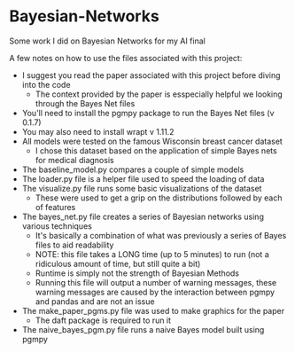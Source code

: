 # Bayesian-Networks
Some work I did on Bayesian Networks for my AI final

A few notes on how to use the files associated with this project:

+ I suggest you read the paper associated with this project before diving into the code
    + The context provided by the paper is esspecially helpful we looking through the Bayes Net files
+ You'll need to install the pgmpy package to run the Bayes Net files (v 0.1.7)
+ You may also need to install wrapt v 1.11.2
+ All models were tested on the famous Wisconsin breast cancer dataset
    + I chose this dataset based on the application of simple Bayes nets for medical diagnosis
+ The baseline_model.py compares a couple of simple models
+ The loader.py file is a helper file used to speed the loading of data
+ The visualize.py file runs some basic visualizations of the dataset
    + These were used to get a grip on the distributions followed by each of features
+ The bayes_net.py file creates a series of Bayesian networks using various techniques
    + It's basically a combination of what was previously a series of Bayes files to aid readability
    + NOTE: this file takes a LONG time (up to 5 minutes) to run (not a ridiculous amount of time, but still quite a bit)
    + Runtime is simply not the strength of Bayesian Methods
    + Running this file will output a number of warning messages, these warning messages are caused by the interaction between pgmpy and pandas and are not an issue
+ The make_paper_pgms.py file was used to make graphics for the paper
    + The daft package is required to run it
+ The naive_bayes_pgm.py file runs a naive Bayes model built using pgmpy